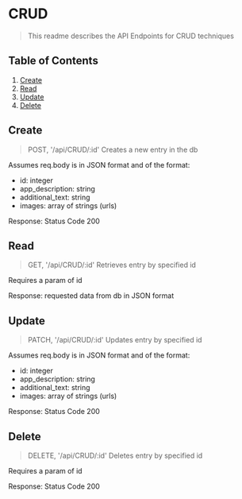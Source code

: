 # CRUD

> This readme describes the API Endpoints for CRUD techniques

## Table of Contents

1. [Create](#Create)
2. [Read](#Read)
3. [Update](#Update)
3. [Delete](#Delete)

## Create

> POST, '/api/CRUD/:id'
Creates a new entry in the db

Assumes req.body is in JSON format and of the format:
* id: integer
* app_description: string
* additional_text: string
* images: array of strings (urls)

Response: Status Code 200

## Read

> GET, '/api/CRUD/:id'
Retrieves entry by specified id

Requires a param of id

Response: requested data from db in JSON format

## Update

> PATCH, '/api/CRUD/:id'
Updates entry by specified id

Assumes req.body is in JSON format and of the format:
* id: integer
* app_description: string
* additional_text: string
* images: array of strings (urls)

Response: Status Code 200

## Delete

> DELETE, '/api/CRUD/:id'
Deletes entry by specified id

Requires a param of id

Response: Status Code 200



